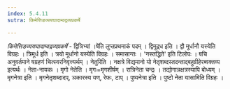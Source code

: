 ```yaml
---
index: 5.4.11
sutra: किमेत्तिङव्ययघादाम्वद्रव्यप्रकर्षे

---
```

_किमेत्तिङव्ययघादाम्वद्रव्यप्रकर्षे_ - द्वित्रिभ्यां ।षे॑ति लुप्तप्रथमाकं पदम् । द्विमूद्र्ध इति । द्वौ मूर्धानौ यस्येति विग्रहः । त्रिमूर्ध इति । त्रयो मूर्धानो यस्येति विग्रहः । समासान्तः । 'नस्तद्धिते' इति टिलोपः । षचि अनुवर्तमाने षग्रहणं चित्स्वरनिवृत्त्यर्थम् । नेतुरिति । नक्षत्रे विद्यमानो यो नेतृशब्दस्तदन्ताद्बहुव्रीहेरब्वक्तव्य इत्यर्थः । नेता-नायकः । मृगो नेतेति । मृगः=मृगशीर्षम् । रात्रिनेता चन्द्रः । तद्योगान्नक्षत्रस्यापि बोध्यम् । मृगनेत्रा इति । मृगनेतृशब्दादप्, ञकारस्य यण्, रेफः, टाप् । पुष्यनेत्रा इति । पुष्टो नेता यासामिति विग्रहः । 